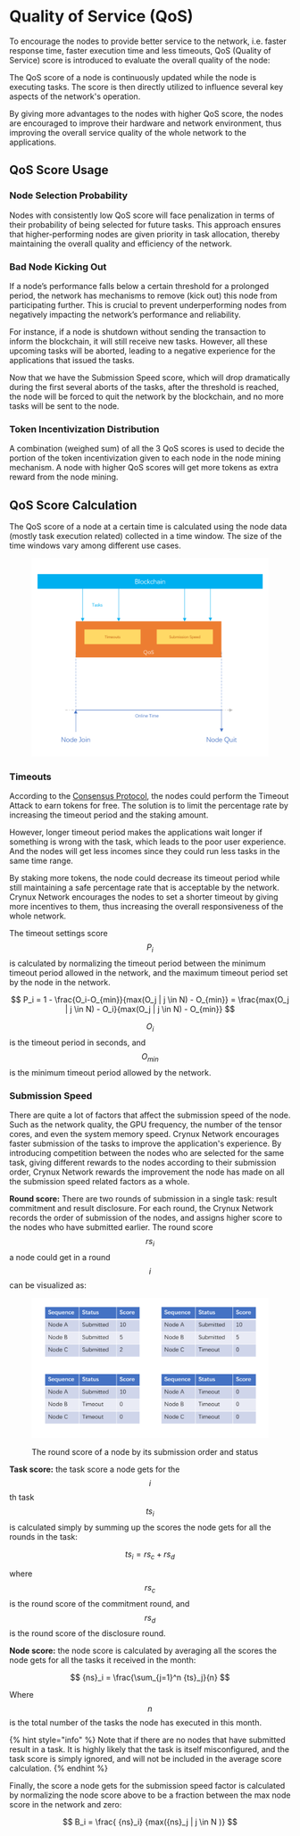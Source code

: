 # Quality of Service (QoS)

To encourage the nodes to provide better service to the network, i.e. faster response time, faster execution time and less timeouts, QoS (Quality of Service) score is introduced to evaluate the overall quality of the node:

The QoS score of a node is continuously updated while the node is executing tasks. The score is then directly utilized to influence several key aspects of the network's operation.

By giving more advantages to the nodes with higher QoS score, the nodes are encouraged to improve their hardware and network environment, thus improving the overall service quality of the whole network to the applications.

## QoS Score Usage

### Node Selection Probability

Nodes with consistently low QoS score will face penalization in terms of their probability of being selected for future tasks. This approach ensures that higher-performing nodes are given priority in task allocation, thereby maintaining the overall quality and efficiency of the network.

### Bad Node Kicking Out

If a node’s performance falls below a certain threshold for a prolonged period, the network has mechanisms to remove (kick out) this node from participating further. This is crucial to prevent underperforming nodes from negatively impacting the network’s performance and reliability.

For instance, if a node is shutdown without sending the transaction to inform the blockchain, it will still receive new tasks. However, all these upcoming tasks will be aborted, leading to a negative experience for the applications that issued the tasks.

Now that we have the Submission Speed score, which will drop dramatically during the first several aborts of the tasks, after the threshold is reached, the node will be forced to quit the network by the blockchain, and no more tasks will be sent to the node.

### Token Incentivization Distribution

A combination (weighed sum) of all the 3 QoS scores is used to decide the portion of the token incentivization given to each node in the node mining mechanism. A node with higher QoS scores will get more tokens as extra reward from the node mining.

## QoS Score Calculation

The QoS score of a node at a certain time is calculated using the node data (mostly task execution related) collected in a time window. The size of the time windows vary among different use cases.

<figure><img src="../.gitbook/assets/d4de536f66f20c84f0430de0de3332f.png" alt=""><figcaption></figcaption></figure>

### Timeouts

According to the [Consensus Protocol](consensus-protocol.md), the nodes could perform the Timeout Attack to earn tokens for free. The solution is to limit the percentage rate by increasing the timeout period and the staking amount.

However, longer timeout period makes the applications wait longer if something is wrong with the task,   which leads to the poor user experience. And the nodes will get less incomes since they could run less tasks in the same time range.

By staking more tokens, the node could decrease its timeout period while still maintaining a safe percentage rate that is acceptable by the network. Crynux Network encourages the nodes to set a shorter timeout by giving more incentives to them, thus increasing the overall responsiveness of the whole network.

The timeout settings score $$P_i$$ is calculated by normalizing the timeout period between the minimum timeout period allowed in the network, and the maximum timeout period set by the node in the network.

$$
P_i = 1 - \frac{O_i-O_{min}}{max(O_j | j \in N) - O_{min}} = \frac{max(O_j | j \in N) - O_i}{max(O_j | j \in N) - O_{min}}
$$

$$O_i$$ is the timeout period in seconds, and $$O_{min}$$ is the minimum timeout period allowed by the network.

### Submission Speed

There are quite a lot of factors that affect the submission speed of the node. Such as the network quality, the GPU frequency, the number of the tensor cores, and even the system memory speed. Crynux Network encourages faster submission of the tasks to improve the application's experience. By introducing competition between the nodes who are selected for the same task, giving different rewards to the nodes according to their submission order, Crynux Network rewards the improvement the node has made on all the submission speed related factors as a whole.

**Round score:** There are two rounds of submission in a single task: result commitment and result disclosure. For each round, the Crynux Network records the order of submission of the nodes, and assigns higher score to the nodes who have submitted earlier. The round score $${rs}_i$$ a node could get in a round $$i$$ can be visualized as:&#x20;

<figure><img src="../.gitbook/assets/96ba525e88bb1faabe5d1c376193601.png" alt=""><figcaption><p>The round score of a node by its submission order and status</p></figcaption></figure>

**Task score:** the task score a node gets for the $$i$$th task $${ts}_i$$ is calculated simply by summing up the scores the node gets for all the rounds in the task:

$$
{ts}_i = {rs}_c + {rs}_d
$$

where $${rs}_c$$ is the round score of the commitment round, and $${rs}_d$$ is the round score of the disclosure round.

**Node score:** the node score is calculated by averaging all the scores the node gets for all the tasks it received in the month:

$$
{ns}_i = \frac{\sum_{j=1}^n {ts}_j}{n}
$$

Where $$n$$ is the total number of the tasks the node has executed in this month.

{% hint style="info" %}
Note that if there are no nodes that have submitted result in a task. It is highly likely that the task is itself misconfigured, and the task score is simply ignored, and will not be included in the average score calculation.
{% endhint %}

Finally, the score a node gets for the submission speed factor is calculated by normalizing the node score above to be a fraction between the max node score in the network and zero:

$$
B_i = \frac{ {ns}_i} {max({ns}_j | j \in N )}
$$
